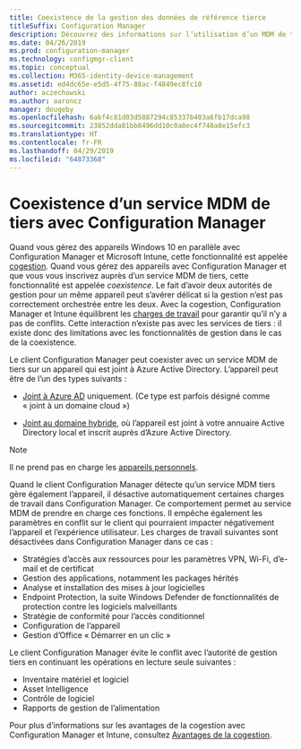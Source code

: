 ```yaml
---
title: Coexistence de la gestion des données de référence tierce
titleSuffix: Configuration Manager
description: Découvrez des informations sur l’utilisation d’un MDM de tiers avec Configuration Manager
ms.date: 04/26/2019
ms.prod: configuration-manager
ms.technology: configmgr-client
ms.topic: conceptual
ms.collection: M365-identity-device-management
ms.assetid: ed4dc65e-e5d5-4f75-88ac-f4849ec8fc10
author: aczechowski
ms.author: aaroncz
manager: dougeby
ms.openlocfilehash: 6abf4c81d03d5887294c85337b403a6fb17dca98
ms.sourcegitcommit: 23852dda81bb8496dd10c0a8ec4f740a8e15efc3
ms.translationtype: HT
ms.contentlocale: fr-FR
ms.lasthandoff: 04/29/2019
ms.locfileid: "64873368"
---
```

# <a name="third-party-mdm-coexistence-with-configuration-manager"></a>Coexistence d’un service MDM de tiers avec Configuration Manager

Quand vous gérez des appareils Windows 10 en parallèle avec Configuration Manager et Microsoft Intune, cette fonctionnalité est appelée [cogestion](/sccm/comanage/overview). Quand vous gérez des appareils avec Configuration Manager et que vous vous inscrivez auprès d’un service MDM de tiers, cette fonctionnalité est appelée *coexistence*. Le fait d’avoir deux autorités de gestion pour un même appareil peut s’avérer délicat si la gestion n’est pas correctement orchestrée entre les deux. Avec la cogestion, Configuration Manager et Intune équilibrent les [charges de travail](/sccm/comanage/workloads) pour garantir qu’il n’y a pas de conflits. Cette interaction n’existe pas avec les services de tiers : il existe donc des limitations avec les fonctionnalités de gestion dans le cas de la coexistence.

Le client Configuration Manager peut coexister avec un service MDM de tiers sur un appareil qui est joint à Azure Active Directory. L’appareil peut être de l’un des types suivants :

- [Joint à Azure AD](https://docs.microsoft.com/azure/active-directory/devices/azureadjoin-plan) uniquement. (Ce type est parfois désigné comme « joint à un domaine cloud »)  

- [Joint au domaine hybride](https://docs.microsoft.com/azure/active-directory/devices/hybrid-azuread-join-plan), où l’appareil est joint à votre annuaire Active Directory local et inscrit auprès d’Azure Active Directory.  

> [!Note]  
> Il ne prend pas en charge les [appareils personnels](https://docs.microsoft.com/windows/client-management/mdm/mdm-enrollment-of-windows-devices#connecting-personally-owned-devices-bring-your-own-device).  

Quand le client Configuration Manager détecte qu’un service MDM tiers gère également l’appareil, il désactive automatiquement certaines charges de travail dans Configuration Manager. Ce comportement permet au service MDM de prendre en charge ces fonctions. Il empêche également les paramètres en conflit sur le client qui pourraient impacter négativement l’appareil et l’expérience utilisateur. Les charges de travail suivantes sont désactivées dans Configuration Manager dans ce cas :

- Stratégies d’accès aux ressources pour les paramètres VPN, Wi-Fi, d’e-mail et de certificat
- Gestion des applications, notamment les packages hérités
- Analyse et installation des mises à jour logicielles
- Endpoint Protection, la suite Windows Defender de fonctionnalités de protection contre les logiciels malveillants
- Stratégie de conformité pour l’accès conditionnel
- Configuration de l’appareil
- Gestion d’Office « Démarrer en un clic »

Le client Configuration Manager évite le conflit avec l’autorité de gestion tiers en continuant les opérations en lecture seule suivantes :

- Inventaire matériel et logiciel
- Asset Intelligence
- Contrôle de logiciel
- Rapports de gestion de l’alimentation

Pour plus d’informations sur les avantages de la cogestion avec Configuration Manager et Intune, consultez [Avantages de la cogestion](/sccm/comanage/overview#benefits).